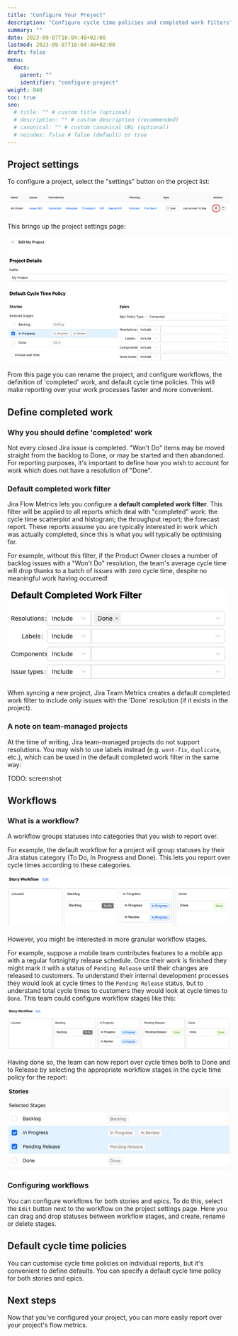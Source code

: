 ```yaml
---
title: "Configure Your Project"
description: "Configure cycle time policies and completed work filters"
summary: ""
date: 2023-09-07T16:04:48+02:00
lastmod: 2023-09-07T16:04:48+02:00
draft: false
menu:
  docs:
    parent: ""
    identifier: "configure-project"
weight: 840
toc: true
seo:
  # title: "" # custom title (optional)
  # description: "" # custom description (recommended)
  # canonical: "" # custom canonical URL (optional)
  # noindex: false # false (default) or true
---
```


## Project settings

To configure a project, select the "settings" button on the project list:

![Project settings button](projects-list-project-settings.png)

This brings up the project settings page:

![Project settings page](project-settings.png)

From this page you can rename the project, and configure workflows, the definition of 'completed' work, and default cycle time policies. This will make reporting over your work processes faster and more convenient.

## Define completed work

### Why you should define 'completed' work

Not every closed Jira issue is completed. "Won't Do" items may be moved straight from the backlog to Done, or may be started and then abandoned. For reporting purposes, it's important to define how you wish to account for work which does not have a resolution of "Done".

### Default completed work filter

Jira Flow Metrics lets you configure a **default completed work filter**. This filter will be applied to all reports which deal with "completed" work: the cycle time scatterplot and histogram; the throughput report; the forecast report. These reports assume you are typically interested in work which was actually completed, since this is what you will typically be optimising for.

For example, without this filter, if the Product Owner closes a number of backlog issues with a "Won't Do" resolution, the team's average cycle time will drop thanks to a batch of issues with zero cycle time, despite no meaningful work having occurred!

![Default completed work filter](completed-work-filter.png)

When syncing a new project, Jira Team Metrics creates a default completed work filter to include only issues with the 'Done' resolution (if it exists in the project).

### A note on team-managed projects

At the time of writing, Jira team-managed projects do not support resolutions. You may wish to use labels instead (e.g. `wont-fix`, `duplicate`, etc.), which can be used in the default completed work filter in the same way:

TODO: screenshot

## Workflows

### What is a workflow?

A workflow groups statuses into categories that you wish to report over.

For example, the default workflow for a project will group statuses by their Jira status category (To Do, In Progress and Done). This lets you report over cycle times according to these categories.

![A default story workflow](story-workflow.png)

However, you might be interested in more granular workflow stages.

For example, suppose a mobile team contributes features to a mobile app with a regular fortnightly release schedule. Once their work is finished they might mark it with a status of `Pending Release` until their changes are released to customers. To understand their internal development processes they would look at cycle times to the `Pending Release` status, but to understand total cycle times to customers they would look at cycle times to `Done`. This team could configure workflow stages like this:

![A configured workflow for mobile](pending-release-workflow.png)

Having done so, the team can now report over cycle times both to Done and to Release by selecting the appropriate workflow stages in the cycle time policy for the report:

![Selecting workflow stages](pending-release-stages.png)

### Configuring workflows

You can configure workflows for both stories and epics. To do this, select the `Edit` button next to the workflow on the project settings page. Here you can drag and drop statuses between workflow stages, and create, rename or delete stages.

## Default cycle time policies

You can customise cycle time policies on individual reports, but it's convenient to define defaults. You can specify a default cycle time policy for both stories and epics.

## Next steps

Now that you've configured your project, you can more easily report over your project's flow metrics.
